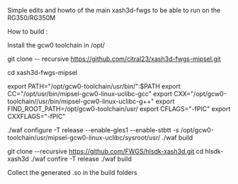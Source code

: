Simple edits and howto of the main xash3d-fwgs to be able to run on the RG350/RG350M

How to build :

Install the gcw0 toolchain in /opt/

git clone -- recursive https://github.com/citral23/xash3d-fwgs-mipsel.git

cd xash3d-fwgs-mipsel

export PATH="/opt/gcw0-toolchain/usr/bin/":$PATH
export CC="/opt/usr/bin/mipsel-gcw0-linux-uclibc-gcc"
export CXX="/opt/gcw0-toolchain//usr/bin/mipsel-gcw0-linux-uclibc-g++"
export FIND_ROOT_PATH=/opt/gcw0-toolchain/usr/
export CFLAGS="-fPIC"
export CXXFLAGS="-fPIC"

./waf configure -T release --enable-gles1 --enable-stbtt -s /opt/gcw0-toolchain/usr/mipsel-gcw0-linux-uclibc/sysroot/usr/
./waf build

git clone --recursive https://github.com/FWGS/hlsdk-xash3d.git
cd hlsdk-xash3d
./waf confire -T release
./waf build

Collect the generated .so in the build folders
